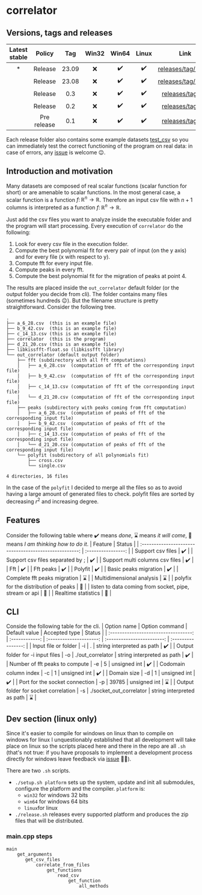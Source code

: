 # correlator

## Versions, tags and releases
| Latest stable |   Policy    |  Tag  |    Win32    |       Win64        |       Linux        |                                   Link                                    |
| :-----------: | :---------: | :---: | :---------: | :----------------: | :----------------: | :-----------------------------------------------------------------------: |
|        *       |   Release   |  23.09  | :x: |    :heavy_check_mark:     | :heavy_check_mark: |  [releases/tag/23.09](https://github.com/gttrcr/correlator/releases/tag/23.09)|
|               |   Release   |  23.08  | :x: |    :heavy_check_mark:     | :heavy_check_mark: |  [releases/tag/23.08](https://github.com/gttrcr/correlator/releases/tag/23.08)|
|               |   Release   |  0.3  | :x: |    :heavy_check_mark:     | :heavy_check_mark: |  [releases/tag/0.3](https://github.com/gttrcr/correlator/releases/tag/0.3)|                 
|              |   Release   |  0.2  |     :x:     | :heavy_check_mark: | :heavy_check_mark: | [releases/tag/0.2](https://github.com/gttrcr/correlator/releases/tag/0.2) |
|               | Pre release |  0.1  |     :x:     | :heavy_check_mark: | :heavy_check_mark: | [releases/tag/0.1](https://github.com/gttrcr/correlator/releases/tag/0.1) |

Each release folder also contains some example datasets [test_csv](https://github.com/gttrcr/correlator/tree/main/test_csv) so you can immediately test the correct functioning of the program on real data: in case of errors, any [issue](https://github.com/gttrcr/correlator/issues) is welcome :wink:.

## Introduction and motivation
Many datasets are composed of real scalar functions (scalar function for short) or are amenable to scalar functions. In the most general case, a scalar function is a function $f\colon\mathbb{R}^n\to\mathbb{R}$. Therefore an input csv file with $n+1$ columns is interpreted as a function $f\colon\mathbb{R}^n\to\mathbb{R}$.

Just add the csv files you want to analyze inside the executable folder and the program will start processing. Every execution of ```correlator``` do the following:
1. Look for every csv file in the execution folder.
2. Compute the best polynomial fit for every pair of input (on the y axis) and for every file (x with respect to y).
3. Compute fft for every input file.
4. Compute peaks in every fft.
5. Compute the best polynomial fit for the migration of peaks at point 4.

The results are placed inside the ```out_correlator``` default folder (or the output folder you decide from cli). The folder contains many files (sometimes hundreds :wink:). But the filename structure is pretty straightforward. Consider the following tree.
```
.
├── a_6_28.csv  (this is an example file)
├── b_9_42.csv  (this is an example file)
├── c_14_13.csv (this is an example file)
├── correlator  (this is the program)
├── d_21_20.csv (this is an example file)
├── libkissfft-float.so (libkissfft library)
└── out_correlator (default output folder)
    ├── fft (subdirectory with all fft computations)
    │   ├── a_6_28.csv  (computation of fft of the corresponding input file)
    │   ├── b_9_42.csv  (computation of fft of the corresponding input file)
    │   ├── c_14_13.csv (computation of fft of the corresponding input file)
    │   └── d_21_20.csv (computation of fft of the corresponding input file)
    ├── peaks (subdirectory with peaks coming from fft computation)
    │   ├── a_6_28.csv  (computation of peaks of fft of the corresponding input file)
    │   ├── b_9_42.csv  (computation of peaks of fft of the corresponding input file)
    │   ├── c_14_13.csv (computation of peaks of fft of the corresponding input file)
    │   └── d_21_20.csv (computation of peaks of fft of the corresponding input file)
    └── polyfit (subdirectory of all polynomials fit)
        ├── cross.csv
        └── single.csv

4 directories, 16 files
```

In the case of the ```polyfit``` I decided to merge all the files so as to avoid having a large amount of generated files to check. polyfit files are sorted by decreasing $r^2$ and increasing degree.

## Features
Consider the following table where :heavy_check_mark: means _done_, :hourglass: means _it will come_, :thinking: means _I am thinking how to do it_.
|                        Feature                         |       Status       |
| :----------------------------------------------------: | :----------------: |
|                   Support csv files                    | :heavy_check_mark: |
|            Support csv files separated by ;            | :heavy_check_mark: |
|            Support multi columns csv files             | :heavy_check_mark: |
|                          Fft                           | :heavy_check_mark: |
|                       Fft peaks                        | :heavy_check_mark: |
|                        Polyfit                         | :heavy_check_mark: |
|                 Basic peaks migration                  | :heavy_check_mark: |
|              Complete fft peaks migration              |    :hourglass:     |
|               Multidimensional analysis                |    :hourglass:     |
|         polyfix for the distribution of peaks          |     :thinking:     |
| listen to data coming from socket, pipe, stream or api |     :thinking:     |
|                  Realtime statistics                   |     :thinking:     |

## CLI
Conside the following table for the cli.
|             Option name              | Option command |      Default value      |       Accepted type        |       Status       |
| :----------------------------------: | :------------: | :---------------------: | :------------------------: | :----------------: |
|         Input file or folder         |       -i       |            .            | string interpreted as path | :heavy_check_mark: |
|   Output folder for -i input files   |       -o       |    ./out_correlator     | string interpreted as path | :heavy_check_mark: |
|    Number of fft peaks to compute    |       -e       |            5            |        unsigned int        | :heavy_check_mark: |
|        Codomain column index         |       -c       |            1            |        unsigned int        | :heavy_check_mark: |
|             Domain size              |       -d       |            1            |        unsigned int        | :heavy_check_mark: |
|    Port for the socket connection    |       -p       |          39785          |        unsigned int        |    :hourglass:     |
| Output folder for socket correlation |       -s       | ./socket_out_correlator | string interpreted as path |    :hourglass:     |

## Dev section (linux only)
Since it's easier to compile for windows on linux than to compile on windows for linux I unquestionably established that all development will take place on linux so the scripts placed here and there in the repo are all ```.sh``` (that's not true: if you have proposals to implement a development process directly for windows leave feedback via [issue](https://github.com/gttrcr/correlator/issues) :face_in_clouds:).

There are two ```.sh``` scripts.
* ```./setup.sh platform``` sets up the system, update and init all submodules, configure the platform and the compiler. ```platform``` is:
  * ```win32``` for windows 32 bits
  * ```win64``` for windows 64 bits
  * ```linux```for linux
* ```./release.sh``` releases every supported platform and produces the zip files that will be distributed.

### main.cpp steps
```
main
    get_arguments
       get_csv_files
           correlate_from_files
               get_functions
                   read_csv
                       get_function
                           all_methods
```